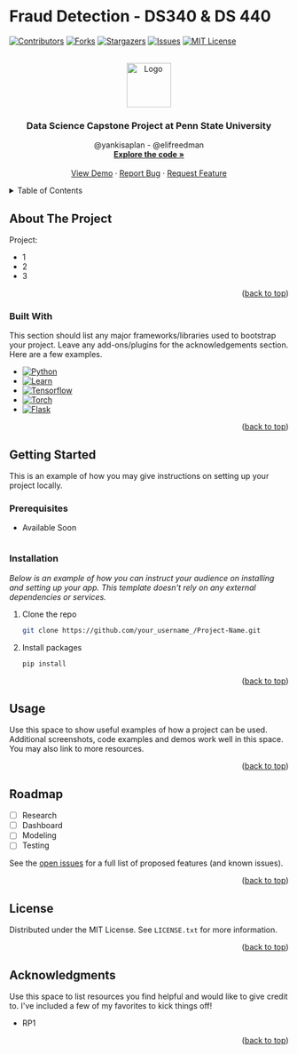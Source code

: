 # Fraud Detection - DS340 & DS 440

[![Contributors][contributors-shield]][contributors-url]
[![Forks][forks-shield]][forks-url]
[![Stargazers][stars-shield]][stars-url]
[![Issues][issues-shield]][issues-url]
[![MIT License][license-shield]][license-url]



<!-- PROJECT LOGO -->
<br />
<div align="center">
  <a href="https://github.com/saplanyanki/DS340-440/blob/main/assets/main.jpg">
    <img src="images/logo.png" alt="Logo" width="80" height="80">
  </a>

  <h3 align="center">Data Science Capstone Project at Penn State University</h3>

  <p align="center">
    @yankisaplan - @elifreedman
    <br />
    <a href="https://github.com/saplanyanki/DS340-440/tree/main/sources"><strong>Explore the code »</strong></a>
    <br />
    <br />
    <a href="">View Demo</a>
    ·
    <a href="https://github.com/saplanyanki/DS340-440/issues">Report Bug</a>
    ·
    <a href="https://github.com/saplanyanki/DS340-440/issues">Request Feature</a>
  </p>
</div>



<!-- TABLE OF CONTENTS -->
<details>
  <summary>Table of Contents</summary>
  <ol>
    <li>
      <a href="#about-the-project">About The Project</a>
      <ul>
        <li><a href="#built-with">Built With</a></li>
      </ul>
    </li>
    <li>
      <a href="#getting-started">Getting Started</a>
      <ul>
        <li><a href="#prerequisites">Prerequisites</a></li>
        <li><a href="#installation">Installation</a></li>
      </ul>
    </li>
    <li><a href="#usage">Usage</a></li>
    <li><a href="#roadmap">Roadmap</a></li>
    <li><a href="#contributing">Contributing</a></li>
    <li><a href="#license">License</a></li>
    <li><a href="#contact">Contact</a></li>
    <li><a href="#acknowledgments">Acknowledgments</a></li>
  </ol>
</details>



<!-- ABOUT THE PROJECT -->
## About The Project

Project:
* 1
* 2
* 3

<p align="right">(<a href="#readme-top">back to top</a>)</p>



### Built With

This section should list any major frameworks/libraries used to bootstrap your project. Leave any add-ons/plugins for the acknowledgements section. Here are a few examples.

* [![Python][Python]][Python-url]
* [![Learn][Learn]][Learn-url]
* [![Tensorflow][Tensorflow]][Tensorflow-url]
* [![Torch][Torch]][Torch-url]
* [![Flask][Flask]][Flask-url]

<p align="right">(<a href="#readme-top">back to top</a>)</p>



<!-- GETTING STARTED -->
## Getting Started

This is an example of how you may give instructions on setting up your project locally.


### Prerequisites

* Available Soon
  ```sh
  ```

### Installation

_Below is an example of how you can instruct your audience on installing and setting up your app. This template doesn't rely on any external dependencies or services._

1. Clone the repo
   ```sh
   git clone https://github.com/your_username_/Project-Name.git
   ```
2. Install packages
   ```sh
   pip install
   ```

<p align="right">(<a href="#readme-top">back to top</a>)</p>



<!-- USAGE EXAMPLES -->
## Usage

Use this space to show useful examples of how a project can be used. Additional screenshots, code examples and demos work well in this space. You may also link to more resources.

<p align="right">(<a href="#readme-top">back to top</a>)</p>



<!-- ROADMAP -->
## Roadmap

- [ ] Research
- [ ] Dashboard
- [ ] Modeling
- [ ] Testing

See the [open issues](https://github.com/saplanyanki/DS340-440/issues) for a full list of proposed features (and known issues).

<p align="right">(<a href="#readme-top">back to top</a>)</p>



<!-- LICENSE -->
## License

Distributed under the MIT License. See `LICENSE.txt` for more information.

<p align="right">(<a href="#readme-top">back to top</a>)</p>



<!-- ACKNOWLEDGMENTS -->
## Acknowledgments

Use this space to list resources you find helpful and would like to give credit to. I've included a few of my favorites to kick things off!

* RP1

<p align="right">(<a href="#readme-top">back to top</a>)</p>



<!-- MARKDOWN LINKS & IMAGES -->
<!-- https://www.markdownguide.org/basic-syntax/#reference-style-links -->
[contributors-shield]: https://img.shields.io/github/contributors/saplanyanki/DS340-440?style=for-the-badge
[contributors-url]: https://github.com/saplanyanki/DS340-440/graphs/contributors
[forks-shield]: https://img.shields.io/github/forks/saplanyanki/DS340-440?style=for-the-badge
[forks-url]: https://github.com/saplanyanki/DS340-440/network/members
[stars-shield]: https://img.shields.io/github/stars/saplanyanki/DS340-440?style=for-the-badge
[stars-url]: https://github.com/saplanyanki/DS340-440/stargazers
[issues-shield]: https://img.shields.io/github/issues/saplanyanki/DS340-440?style=for-the-badge
[issues-url]: https://github.com/saplanyanki/DS340-440/issues
[license-shield]: https://img.shields.io/github/license/saplanyanki/DS340-440?style=for-the-badge
[license-url]: https://github.com/saplanyanki/DS340-440/master/LICENSE.txt
[product-screenshot]: images/screenshot.png
[Python]: https://img.shields.io/badge/Python-14354C?style=for-the-badge&logo=python&logoColor=white
[Python-url]: https://www.python.org/
[Tensorflow]: https://img.shields.io/badge/TensorFlow-FF6F00?style=for-the-badge&logo=tensorflow&logoColor=white
[Tensorflow-url]: https://www.tensorflow.org/
[Torch]: https://img.shields.io/badge/PyTorch-%23EE4C2C.svg?style=for-the-badge&logo=PyTorch&logoColor=white
[Torch-url]: https://pytorch.org/
[Flask]: https://img.shields.io/badge/Flask-000000?style=for-the-badge&logo=flask&logoColor=white
[Flask-url]: https://flask.palletsprojects.com/en/2.2.x/
[Learn]: https://img.shields.io/badge/scikit--learn-%23F7931E.svg?style=for-the-badge&logo=scikit-learn&logoColor=white
[Learn-url]: https://scikit-learn.org/stable/






